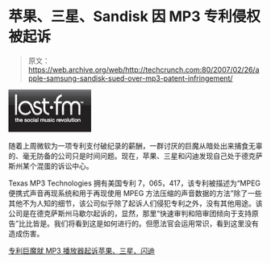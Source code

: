 # 苹果、三星、Sandisk 因 MP3 专利侵权被起诉

> 原文：<https://web.archive.org/web/http://techcrunch.com:80/2007/02/26/apple-samsung-sandisk-sued-over-mp3-patent-infringement/>

![](img/d53d0367651bb47ce412d34f9364db70.png)

随着上周微软为一项专利支付破纪录的薪酬，一群讨厌的巨魔从暗处出来捕食无辜的、毫无防备的公司只是时间问题。现在，苹果、三星和闪迪发现自己处于德克萨斯州某个混蛋的诉讼中心。

Texas MP3 Technologies 拥有美国专利 7，065，417，该专利被描述为“MPEG 便携式声音再现系统和用于再现使用 MPEG 方法压缩的声音数据的方法”除了一些其他不为人知的细节，该公司似乎除了起诉人们侵犯专利之外，没有其他用途。该公司是在德克萨斯州马歇尔起诉的，显然，那里“快速审判和陪审团倾向于支持原告”比比皆是。我们将看到这是如何进行的。但愿法官会运用常识，看到这里没有造成伤害。

[专利巨魔就 MP3 播放器起诉苹果、三星、闪迪](https://web.archive.org/web/20150919104435/http://ilounge.com/index.php/news/comments/patent-troll-sues-apple-samsung-sandisk-over-mp3-players/)